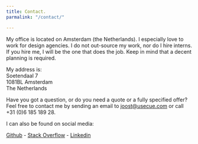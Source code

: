 ```yaml
---
title: Contact.
parmalink: "/contact/"

---
```

My office is located on Amsterdam (the Netherlands). I especially love to work for design agencies. I do not out-source my work, nor do I hire interns. If you hire me, I will be the one that does the job. Keep in mind that a decent planning is required.

My address is:  
Soetendaal 7  
1081BL Amsterdam  
The Netherlands

Have you got a question, or do you need a quote or a fully specified offer? Feel free to contact me by sending an email to [joost@usecue.com](mailto:joost@usecue.com) or call +31 (0)6 185 189 28.

I can also be found on social media:

[Github](https://github.com/jhvanderschee) - [Stack Overflow](http://stackoverflow.com/users/2397550/joosts) -  [Linkedin](https://www.linkedin.com/in/joost-van-der-schee-4b26682/)